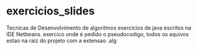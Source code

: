 # exercicios_slides
 Tecnicas de Desenvolvimento de algoritmos
 exercicios de java escritos na IDE Netbeans.
exercico onde é pedido o pseudocodigo, todos os aquivos estao na raiz do projeto com a extensao .alg

